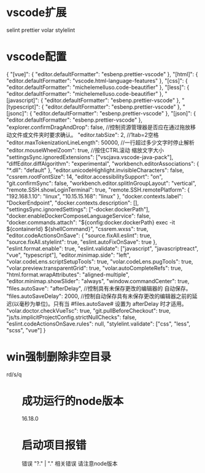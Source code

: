 # vscode扩展
  selint
  prettier
  volar
  stylelint
# vscode配置
  {
    "[vue]": {
      "editor.defaultFormatter": "esbenp.prettier-vscode"
    },
    "[html]": {
      "editor.defaultFormatter": "vscode.html-language-features"
    },
    "[css]": {
      "editor.defaultFormatter": "michelemelluso.code-beautifier"
    },
    "[less]": {
      "editor.defaultFormatter": "michelemelluso.code-beautifier"
    },
    "[javascript]": {
      "editor.defaultFormatter": "esbenp.prettier-vscode"
    },
    "[typescript]": {
      "editor.defaultFormatter": "esbenp.prettier-vscode"
    },
    "[jsonc]": {
      "editor.defaultFormatter": "esbenp.prettier-vscode"
    },
    "[json]": {
      "editor.defaultFormatter": "esbenp.prettier-vscode"
    },
    "explorer.confirmDragAndDrop": false, //控制资源管理器是否应在通过拖放移动文件或文件夹时要求确认。
    "editor.tabSize": 2, //1tab=2空格
    "editor.maxTokenizationLineLength": 50000, //一行超过多少文字时停止解析
    "editor.mouseWheelZoom": true, //按住CTRL滚动 缩放文字大小
    "settingsSync.ignoredExtensions": ["vscjava.vscode-java-pack"],
    "diffEditor.diffAlgorithm": "experimental",
    "workbench.editorAssociations": {
      "*.dll": "default"
    },
    "editor.unicodeHighlight.invisibleCharacters": false,
    "cssrem.rootFontSize": 14,
    "editor.accessibilitySupport": "on",
    "git.confirmSync": false,
    "workbench.editor.splitInGroupLayout": "vertical",
    "remote.SSH.showLoginTerminal": true,
    "remote.SSH.remotePlatform": {
      "192.168.1.10": "linux",
      "10.15.15.168": "linux"
    },
    "docker.contexts.label": "DockerEndpoint",
    "docker.contexts.description": [],
    "settingsSync.ignoredSettings": ["-docker.dockerPath"],
    "docker.enableDockerComposeLanguageService": false,
    "docker.commands.attach": "${config:docker.dockerPath} exec -it ${containerId} ${shellCommand}",
    "cssrem.wxss": true,
    "editor.codeActionsOnSave": {
      "source.fixAll.eslint": true,
      "source.fixAll.stylelint": true,
      "eslint.autoFixOnSave": true
    },
    "eslint.format.enable": true,
    "eslint.validate": ["javascript", "javascriptreact", "vue", "typescript"],
    "editor.minimap.side": "left",
    "volar.codeLens.scriptSetupTools": true,
    "volar.codeLens.pugTools": true,
    "volar.preview.transparentGrid": true,
    "volar.autoCompleteRefs": true,
    "html.format.wrapAttributes": "aligned-multiple",
    "editor.minimap.showSlider": "always",
    "window.commandCenter": true,
    "files.autoSave": "afterDelay", //控制具有未保存更改的编辑器的 自动保存。
    "files.autoSaveDelay": 2000, //控制自动保存具有未保存更改的编辑器之前的延迟(以毫秒为单位)。只有当 #files.autoSave# 设置为 afterDelay 时才适用。
    "volar.doctor.checkVueTsc": true,
    "git.pullBeforeCheckout": true,
    "js/ts.implicitProjectConfig.strictNullChecks": false,
    "eslint.codeActionsOnSave.rules": null,
    "stylelint.validate": ["css", "less", "scss", "vue"]
  }

# win强制删除非空目录
  rd/s/q <dir>

# 成功运行的node版本
  16.18.0
# 启动项目报错
  错误 "?." | "." 相关错误 请注意node版本